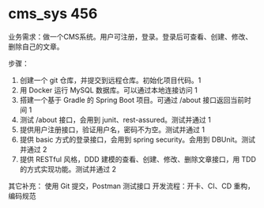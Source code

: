 # cms_sys 456
业务需求：做一个CMS系统。用户可注册，登录。登录后可查看、创建、修改、删除自己的文章。

步骤：
1. 创建一个 git 仓库，并提交到远程仓库。初始化项目代码。1
2. 用 Docker 运行 MySQL 数据库。可以通过本地连接访问 1
3. 搭建一个基于 Gradle 的 Spring Boot 项目。可通过 /about 接口返回当前时间 1
4. 测试 /about 接口，会用到 junit、rest-assured。测试并通过 1
5. 提供用户注册接口，验证用户名，密码不为空。测试并通过 1
6. 提供 basic 方式的登录接口，会用到 spring security。会用到 DBUnit。测试并通过 2
7. 提供 RESTful 风格，DDD 建模的查看、创建、修改、删除文章接口，用 TDD 的方式实现功能。测试并通过 2

其它补充：
使用 Git 提交，Postman 测试接口
开发流程：开卡、CI、CD
重构，编码规范
